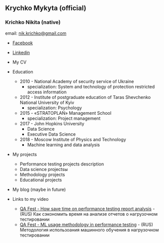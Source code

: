 ## Krychko Mykyta (official) 
### Krichko Nikita (native)
email: [nik.krichko@gmail.com](nik.krichko@gmail.com)

* [Facebook](https://www.facebook.com/nik.krichko)

* [Linkedin](https://www.linkedin.com/in/nikita-krychko-9bb14853/)


* My CV

* Education
	* 2010 - National Academy of security service of Ukraine
		* specialization: System and technology of protection restricted access information
	* 2012 - Institute of postgraduate education of Taras Shevchenko National University of Kyiv
		* specialization: Psychology
	* 2015 - «STRATOPLAN» Management School
		* specialization: Project management 
	* 2017 - John Hopkins University
		* Data Science
		* Executive Data Science
	* 2018 - Moscow Institute of Physics and Technology
		* Machine learning and data analysis

* My projects
	* Performance testing projects description
	* Data science projectsы
	* Methodology projects
	* Educational projects
	

* My blog (maybe in future)

* Links to my video
	* [QA Fest - How save time on performance testing report analysis](https://www.youtube.com/watch?v=izLP7f6LEjI) - (RUS) Как сэкономить время на анализе отчетов о нагрузочном тестировании
	* [QA Fest - ML usage methodology in performance testing](https://www.youtube.com/watch?v=qQDZfSClO0o&t=0s&index=24&list=PLuOBDBq7MW73zWBY2FX2SQXyOCJWFDq2U) - (RUS) Методология использоания машинного обучения в нагрузочном тестировании
